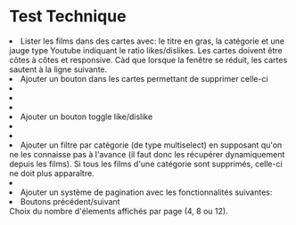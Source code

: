 <h1>Test Technique</h1>

<li>Lister les films dans des cartes avec: le titre en gras, la catégorie et une jauge type Youtube indiquant le ratio likes/dislikes. Les cartes doivent être côtes à côtes et responsive. Càd que lorsque la fenêtre se réduit, les cartes sautent à la ligne suivante.</li>

<li>Ajouter un bouton dans les cartes permettant de supprimer celle-ci</li>

<li><li><li><li>Ajouter un bouton toggle like/dislike

<li><li><li>Ajouter un filtre par catégorie (de type multiselect) en supposant qu'on ne les connaisse pas à l'avance (il faut donc les récupérer dynamiquement depuis les films). Si tous les films d'une catégorie sont supprimés, celle-ci ne doit plus apparaître.</li>

<li><li>Ajouter un système de pagination avec les fonctionnalités suivantes:</li>

<li>Boutons précédent/suivant</li>
Choix du nombre d'élements affichés par page (4, 8 ou 12).</li>
